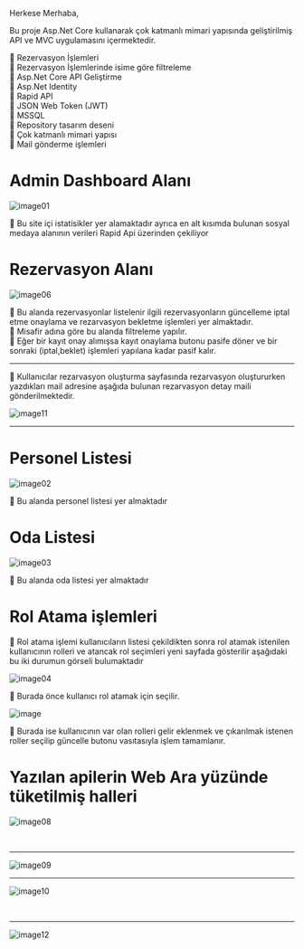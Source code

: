 Herkese Merhaba,

Bu proje Asp.Net Core kullanarak çok katmanlı mimari yapısında geliştirilmiş API ve MVC uygulamasını içermektedir.

📌 Rezervasyon İşlemleri <br>
📌 Rezervasyon İşlemlerinde isime göre filtreleme<br>
📌 Asp.Net Core API Geliştirme<br>
📌 Asp.Net Identity<br>
📌 Rapid API <br>
📌 JSON Web Token (JWT)<br>
📌 MSSQL<br>
📌 Repository tasarım deseni<br>
📌 Çok katmanlı mimari yapısı<br>
📌 Mail gönderme işlemleri<br>

<h1>Admin Dashboard Alanı</h1>

![image01](https://github.com/Sinantosun/UdemyApiConsumeProject/assets/145317724/8297712a-fba3-42fa-a97e-951c1e476f31)

📌 Bu site içi istatisikler yer alamaktadır ayrıca en alt kısımda bulunan sosyal medaya alanının verileri Rapid Api üzerinden çekiliyor

<h1>Rezervasyon Alanı</h1>

![image06](https://github.com/Sinantosun/UdemyApiConsumeProject/assets/145317724/a3f6d047-c7db-4cc5-8922-d95c14a984df)

📌 Bu alanda rezervasyonlar listelenir ilgili rezervasyonların güncelleme iptal etme onaylama ve rezarvasyon bekletme işlemleri yer almaktadır. <br>
📌 Misafir adına göre bu alanda filtreleme yapılır. <br>
📌 Eğer bir kayıt onay alımışsa kayıt onaylama butonu pasife döner ve bir sonraki (iptal,beklet) işlemleri yapılana kadar pasif kalır.<br>

<hr>

📌 Kullanıcılar rezarvasyon oluşturma sayfasında rezarvasyon oluştururken yazdıkları mail adresine aşağıda bulunan rezarvasyon detay maili gönderilmektedir.

![ımage11](https://github.com/Sinantosun/UdemyApiConsumeProject/assets/145317724/336a9695-e0c7-469e-800b-d77d30492dd4)

<hr>

<h1>Personel Listesi</h1>

![image02](https://github.com/Sinantosun/UdemyApiConsumeProject/assets/145317724/0d76344a-a0fd-4932-b35d-7d418300f020)

📌 Bu alanda personel listesi yer almaktadır

<h1>Oda Listesi</h1>

![image03](https://github.com/Sinantosun/UdemyApiConsumeProject/assets/145317724/9097b3ce-601c-4fdb-87e6-b7f0f6912d9c)

📌 Bu alanda oda listesi yer almaktadır

<h1>Rol Atama işlemleri</h1>

📌 Rol atama işlemi kullanıcıların listesi çekildikten sonra rol atamak istenilen kullanıcının rolleri ve atancak rol seçimleri yeni sayfada gösterilir aşağıdaki bu iki durumun görseli bulumaktadır

![image04](https://github.com/Sinantosun/UdemyApiConsumeProject/assets/145317724/4f22eb5a-63a9-4e7b-bb31-2d84f66fed41)

📌 Burada önce kullanıcı rol atamak için seçilir.

![image](https://github.com/Sinantosun/UdemyApiConsumeProject/assets/145317724/2a325c00-6645-493b-be16-3ae5c00e0fa7)

📌 Burada ise kullanıcının var olan rolleri gelir eklenmek ve çıkarılmak istenen roller seçilip  güncelle butonu vasıtasıyla işlem tamamlanır.


<h1>Yazılan apilerin Web Ara yüzünde tüketilmiş halleri</h1>

![image08](https://github.com/Sinantosun/UdemyApiConsumeProject/assets/145317724/e1a94896-1317-4856-92ad-3abede3af352)

<br>
<hr>

![image09](https://github.com/Sinantosun/UdemyApiConsumeProject/assets/145317724/9f503119-da3f-40e9-8bb1-b64e1b786eaf)
<br>
<hr>

![image10](https://github.com/Sinantosun/UdemyApiConsumeProject/assets/145317724/7f1683d6-a1c2-40ea-8911-897a09408df4)

<br>
<hr>

![image12](https://github.com/Sinantosun/UdemyApiConsumeProject/assets/145317724/480c40e2-2e8c-4411-832a-d14cab5dfb14) 



